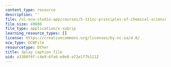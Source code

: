 ```yaml
---
content_type: resource
description: ''
file: /ol-ocw-studio-app/courses/5-111sc-principles-of-chemical-science-fall-2014/a3308f6fc4e96fa6e0e8a72e1f7b1112_XKeAd4xybjM.srt
file_size: 49886
file_type: application/x-subrip
learning_resource_types: []
license: https://creativecommons.org/licenses/by-nc-sa/4.0/
ocw_type: OCWFile
resourcetype: Other
title: 3play caption file
uid: a3308f6f-c4e9-6fa6-e0e8-a72e1f7b1112
---
```


